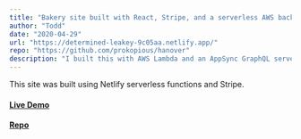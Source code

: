 ```yaml
---
title: "Bakery site built with React, Stripe, and a serverless AWS backend."
author: "Todd"
date: "2020-04-29"
url: "https://determined-leakey-9c05aa.netlify.app/"
repo: "https://github.com/prokopious/hanover"
description: "I built this with AWS Lambda and an AppSync GraphQL server."
---
```


This site was built using Netlify serverless functions and Stripe.

#### [Live Demo](https://sad-allen-91bf7d.netlify.app/)

#### [Repo](https://github.com/prokopious/functions)
